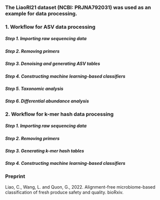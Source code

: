 ### The LiaoRl21 dataset (NCBI: PRJNA792031) was used as an example for data processing.

### 1. Workflow for ASV data processing
##### Step 1. Importing raw sequencing data
##### Step 2. Removing primers
##### Step 3. Denoising and generating ASV tables 
##### Step 4. Constructing machine learning-based classifiers 
##### Step 5. Taxonomic analysis 
##### Step 6. Differential abundance analysis


### 2. Workflow for k-mer hash data processing
##### Step 1. Importing raw sequencing data
##### Step 2. Removing primers
##### Step 3. Generating k-mer hash tables
##### Step 4. Constructing machine learning-based classifiers

### Preprint ###
Liao, C., Wang, L. and Quon, G., 2022. Alignment-free microbiome-based classification of fresh produce safety and quality. bioRxiv.
